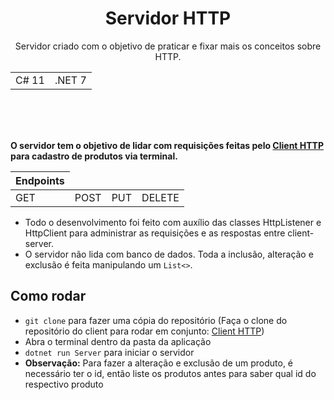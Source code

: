 <h1 align="center"> Servidor HTTP </h1>
<p align="center"> Servidor criado com o objetivo de praticar e fixar mais os conceitos sobre HTTP. </p>
<table align="center">
  <tbody>
    <tr>
      <td>C# 11</td>
      <td>.NET 7</td>
    </tr>
  </tbody>
</table>
</br></br></br>

**O servidor tem o objetivo de lidar com requisições feitas pelo [Client HTTP](https://github.com/mylenamelsilva/client-http) para cadastro de produtos via terminal.**
<table >
  <thead>
    <tr>
      <th>Endpoints</th>
    </tr>
  </thead>
  <tbody>
    <tr>
      <td>GET</td>
      <td>POST</td>
      <td>PUT</td>
      <td>DELETE</td>
    </tr>
  </tbody>
</table>

* Todo o desenvolvimento foi feito com auxílio das classes HttpListener e HttpClient para administrar as requisições e as respostas entre client-server.
* O servidor não lida com banco de dados. Toda a inclusão, alteração e exclusão é feita manipulando um `List<>`.

## Como rodar

* `git clone` para fazer uma cópia do repositório (Faça o clone do repositório do client para rodar em conjunto: [Client HTTP](https://github.com/mylenamelsilva/client-http))
* Abra o terminal dentro da pasta da aplicação
* `dotnet run Server` para iniciar o servidor
* **Observação:** Para fazer a alteração e exclusão de um produto, é necessário ter o id, então liste os produtos antes para saber qual id do respectivo produto
